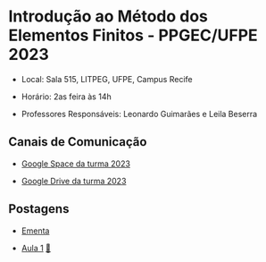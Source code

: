 # Introdução ao Método dos Elementos Finitos - PPGEC/UFPE 2023

- Local: Sala 515, LITPEG, UFPE, Campus Recife
- Horário: 2as feira às 14h

- Professores Responsáveis: 
Leonardo Guimarães e Leila Beserra

## Canais de Comunicação

- [Google Space da turma 2023](https://mail.google.com/mail/u/0/#chat/space/AAAARCDW_6Y)

- [Google Drive da turma 2023](https://drive.google.com/drive/folders/1mqH0oRozUDT2hp_FFINIXWrUth49VZdr?usp=sharing)

## Postagens

- [Ementa](https://github.com/leojnguimaraes/Introducao_MEF/blob/main/Leonardo_PEC%201064%20-%20INTRODU%C3%87%C3%83O%20AOS%20M%C3%89TODOS%20DOS%20ELEMENTOS%20FINITOS.pdf)

- [Aula 1](https://github.com/leojnguimaraes/Introducao_MEF/blob/main/MEF%20aula%201.pdf)     [🎦](https://drive.google.com/file/d/10169sOf9ckh9kyF8iXiS9QLPyHkYmF9F/view?usp=sharing) 


